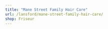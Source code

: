 ```yaml
---
title: "Mane Street Family Hair Care"
url: /lansford/mane-street-family-hair-care/
shop: Friseur
---
```

